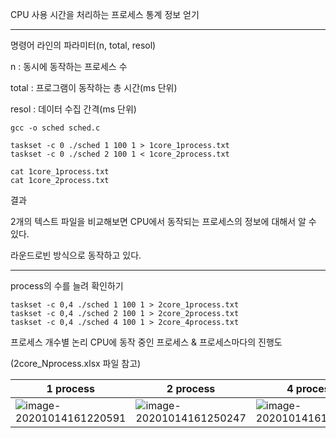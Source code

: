 CPU 사용 시간을 처리하는 프로세스 통계 정보 얻기

---

명령어 라인의 파라미터(n, total, resol)

n : 동시에 동작하는 프로세스 수

total : 프로그램이 동작하는 총 시간(ms 단위)

resol : 데이터 수집 간격(ms 단위)



```
gcc -o sched sched.c

taskset -c 0 ./sched 1 100 1 > 1core_1process.txt
taskset -c 0 ./sched 2 100 1 < 1core_2process.txt

cat 1core_1process.txt
cat 1core_2process.txt
```



결과

2개의 텍스트 파일을 비교해보면 CPU에서 동작되는 프로세스의 정보에 대해서 알 수 있다.

라운드로빈 방식으로 동작하고 있다.

---

process의 수를 늘려 확인하기

```
taskset -c 0,4 ./sched 1 100 1 > 2core_1process.txt
taskset -c 0,4 ./sched 2 100 1 > 2core_2process.txt
taskset -c 0,4 ./sched 4 100 1 > 2core_4process.txt
```



프로세스 개수별 논리 CPU에 동작 중인 프로세스 & 프로세스마다의 진행도

(2core_Nprocess.xlsx 파일 참고)

| 1 process                                                    | 2 process                                                    | 4 process                                                    |
| ------------------------------------------------------------ | ------------------------------------------------------------ | ------------------------------------------------------------ |
| ![image-20201014161220591](C:\Users\user\AppData\Roaming\Typora\typora-user-images\image-20201014161220591.png) | ![image-20201014161250247](C:\Users\user\AppData\Roaming\Typora\typora-user-images\image-20201014161250247.png) | ![image-20201014161326592](C:\Users\user\AppData\Roaming\Typora\typora-user-images\image-20201014161326592.png) |





